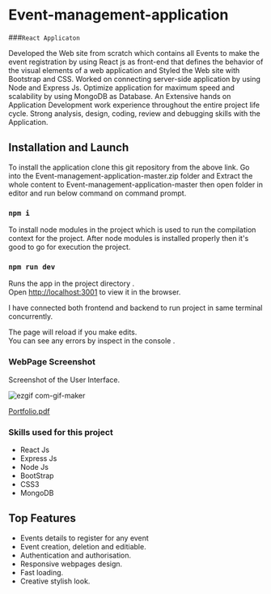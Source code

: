 # Event-management-application

###`React Applicaton`

Developed the Web site from scratch which contains all Events to make the event registration by using React js as front-end that defines the behavior of the visual elements of a web application and Styled the Web site with Bootstrap and CSS.
Worked on connecting server-side application by using Node and Express Js. Optimize application for maximum speed and scalability by using MongoDB as Database.
An Extensive hands on Application Development work experience throughout the entire project life cycle. Strong analysis, design, coding, review and debugging skills with the Application.

## Installation and Launch

To install the application clone this git repository from the above link.
Go into the Event-management-application-master.zip folder and Extract the whole content to Event-management-application-master then open folder in editor and run below command on command prompt.

### `npm i`

To install node modules in the project which is used to run the compilation context for the project. After node modules is installed properly then it's good to go for execution the project.

### `npm run dev`

Runs the app in the project directory .<br />
Open [http://localhost:3001](http://localhost:3001) to view it in the browser.

I have connected both frontend and backend to run project in same terminal concurrently.

The page will reload if you make edits.<br />
You can see any errors by inspect in the console .

### WebPage Screenshot
Screenshot of the User Interface.

![ezgif com-gif-maker](https://user-images.githubusercontent.com/52202834/91641277-e2142900-ea40-11ea-8196-a4ea2285d5d2.gif)

[Portfolio.pdf](https://github.com/sushmarj/Event-management-application/files/5145526/Portfolio.pdf)

### Skills used for this project

* React Js
* Express Js
* Node Js
* BootStrap
* CSS3
* MongoDB

## Top Features
* Events details to register for any event
* Event creation, deletion and editiable.
* Authentication and authorisation.
* Responsive webpages design.        
* Fast loading.
* Creative stylish look.
